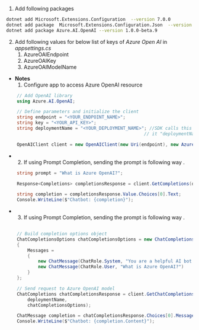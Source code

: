 
1.  Add following packages 

```sh 
dotnet add Microsoft.Extensions.Configuration  --version 7.0.0
dotnet add package  Microsoft.Extensions.Configuration.Json  --version 7.0.0
dotnet add package Azure.AI.OpenAI --version 1.0.0-beta.9
```

2.  Add following values for below list of keys of *Azure Open AI* in *appsettings.cs*
    1. AzureOAIEndpoint
    2. AzureOAIKey
    3. AzureOAIModelName

- **Notes**
    1. Configure app to access Azure OpenAI resource
```csharp 
    // Add OpenAI library
    using Azure.AI.OpenAI;

    // Define parameters and initialize the client
    string endpoint = "<YOUR_ENDPOINT_NAME>";
    string key = "<YOUR_API_KEY>";
    string deploymentName = "<YOUR_DEPLOYMENT_NAME>"; //SDK calls this "engine", but naming
                                                    // it "deploymentName" for clarity

    OpenAIClient client = new OpenAIClient(new Uri(endpoint), new AzureKeyCredential(key));
```

- 2. If using Prompt Completion, sending the prompt is following way .
```csharp
    string prompt = "What is Azure OpenAI?";

    Response<Completions> completionsResponse = client.GetCompletions(deploymentName, prompt);

    string completion = completionsResponse.Value.Choices[0].Text;
    Console.WriteLine($"Chatbot: {completion}");
```

- 3. If using Prompt Completion, sending the prompt is following way .
```csharp
   
    // Build completion options object
    ChatCompletionsOptions chatCompletionsOptions = new ChatCompletionsOptions()
    {
        Messages = 
        {
            new ChatMessage(ChatRole.System, "You are a helpful AI bot."), 
            new ChatMessage(ChatRole.User, "What is Azure OpenAI?")
        }
    };

    // Send request to Azure OpenAI model
    ChatCompletions chatCompletionsResponse = client.GetChatCompletions(
        deploymentName, 
        chatCompletionsOptions);

    ChatMessage completion = chatCompletionsResponse.Choices[0].Message;
    Console.WriteLine($"Chatbot: {completion.Content}");

```